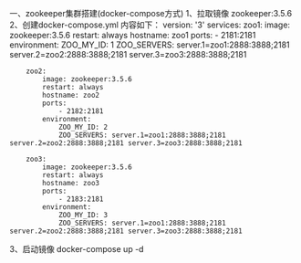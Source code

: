 一、zookeeper集群搭建(docker-compose方式)
  1、拉取镜像 zookeeper:3.5.6
  2、创建docker-compose.yml 内容如下：
    version: '3'
    services:
        zoo1:
            image: zookeeper:3.5.6
            restart: always
            hostname: zoo1
            ports:
                - 2181:2181
            environment:
                ZOO_MY_ID: 1
                ZOO_SERVERS: server.1=zoo1:2888:3888;2181 server.2=zoo2:2888:3888;2181 server.3=zoo3:2888:3888;2181

        zoo2:
            image: zookeeper:3.5.6
            restart: always
            hostname: zoo2
            ports:
                - 2182:2181
            environment:
                ZOO_MY_ID: 2
                ZOO_SERVERS: server.1=zoo1:2888:3888;2181 server.2=zoo2:2888:3888;2181 server.3=zoo3:2888:3888;2181

        zoo3:
            image: zookeeper:3.5.6
            restart: always
            hostname: zoo3
            ports:
                - 2183:2181
            environment:
                ZOO_MY_ID: 3
                ZOO_SERVERS: server.1=zoo1:2888:3888;2181 server.2=zoo2:2888:3888;2181 server.3=zoo3:2888:3888;2181
                
 3、启动镜像 docker-compose up -d 
 
